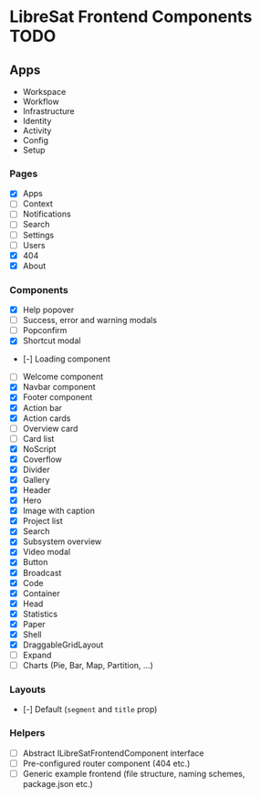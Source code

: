 # LibreSat Frontend Components TODO

## Apps

- Workspace
- Workflow
- Infrastructure
- Identity
- Activity
- Config
- Setup

### Pages

- [x] Apps
- [ ] Context
- [ ] Notifications
- [ ] Search
- [ ] Settings
- [ ] Users
- [x] 404
- [x] About

### Components

- [x] Help popover
- [ ] Success, error and warning modals
- [ ] Popconfirm
- [x] Shortcut modal
- [-] Loading component
- [ ] Welcome component
- [x] Navbar component
- [x] Footer component
- [x] Action bar
- [x] Action cards
- [ ] Overview card
- [ ] Card list
- [x] NoScript
- [x] Coverflow
- [x] Divider
- [x] Gallery
- [x] Header
- [x] Hero
- [x] Image with caption
- [x] Project list
- [x] Search
- [x] Subsystem overview
- [x] Video modal
- [x] Button
- [x] Broadcast
- [x] Code
- [x] Container
- [x] Head
- [x] Statistics
- [x] Paper
- [x] Shell
- [x] DraggableGridLayout
- [ ] Expand
- [ ] Charts (Pie, Bar, Map, Partition, ...)

### Layouts

- [-] Default (`segment` and `title` prop)

### Helpers

- [ ] Abstract ILibreSatFrontendComponent interface
- [ ] Pre-configured router component (404 etc.)
- [ ] Generic example frontend (file structure, naming schemes, package.json etc.)
